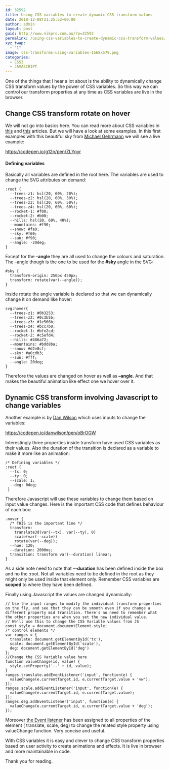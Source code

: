 ```yaml
---
id: 32592
title: Using CSS variables to create dynamic CSS transform values
date: 2018-12-08T21:25:52+00:00
author: admin
layout: post
guid: http://www.nikpro.com.au/?p=32592
permalink: /using-css-variables-to-create-dynamic-css-transform-values/
xyz_twap:
  - "1"
image: css-transforms-using-variables-1568x579.png
categories:
  - CSS3
  - JAVASCRIPT
---
```

One of the things that I hear a lot about is the ability to dynamically change CSS transform values by the power of CSS variables. So this way we can control our transform properties at any time as CSS variables are live in the browser.

## Change CSS transform rotate on hover

We will not go into basics here. You can read more about CSS variables in [this](http://www.nikpro.com.au/what-are-css-variables-and-their-differences-with-css-preprocessors/) and [this](http://www.nikpro.com.au/css-custom-properties-or-variables-with-more-examples/) articles. But we will have a look at some examples. In this first examples with this beautiful sky from&nbsp;<a rel="noreferrer noopener" aria-label="We will not go into basics here. You can read more about CSS variables in this and this articles. But we will have a look at some examples. In this first examples with this beautiful sky from&nbsp;Michael Gehrmann (opens in a new tab)" href="https://codepen.io/g12n/" target="_blank">Michael Gehrmann</a>&nbsp;we will see a live example:

https://codepen.io/g12n/pen/ZLYqyr

#### Defining variables

Basically all variables are defined in the root here. The variables are used to change the SVG attributes on demand:


```
:root {
  --trees-z1: hsl(20, 60%, 20%);
  --trees-z2: hsl(20, 60%, 30%);
  --trees-z3: hsl(20, 60%, 50%);
  --trees-z4: hsl(20, 60%, 60%);
  --rocket-1: #f00;
  --rocket-2: #b00;
  --hills: hsl(20, 60%, 40%);
  --mountains: #f90;
  --snow: #fa0;
  --sky: #f60;
  --sun: #f90;
  --angle: -20deg;
}
```

Except for the **&#8211;angle** they are all used to change the colours and saturation. The &#8211;angle though is the one to be used for the **#sky** angle in the SVG:


```
#sky {
  transform-origin: 250px 450px;
  transform: rotate(var(--angle));
}
```

Inside rotate the angle variable is declared so that we can dynamically change it on demand like hover:


```
svg:hover{
  --trees-z1: #0b3253;
  --trees-z2: #0c3b5b;
  --trees-z3: #1e566b;
  --trees-z4: #bcc7b0;
  --rocket-1: #bfe2cd;
  --rocket-2: #c5efd4;
  --hills: #486a72;
  --mountains: #bdd8ba;
  --snow: #d2e8cf;
  --sky: #a0cdb3;
  --sun: #fff;
  --angle: 20deg;
}
```

Therefore the values are changed on hover as well as **&#8211;angle**. And that makes the beautiful animation like effect one we hover over it.&nbsp;

## Dynamic CSS transform involving Javascript to change variables

Another example is by <a rel="noreferrer noopener" aria-label="Another example is by Dan Wilson (opens in a new tab)" href="https://codepen.io/danwilson/" target="_blank">Dan Wilson</a>&nbsp;which uses inputs to change the variables:

https://codepen.io/danwilson/pen/oBrOGW

Interestingly three properties inside transform have used CSS variables as their values. Also the duration of the transition is declared as a variable to make it more like an animation:

```
/* Defining variables */
:root {
  --tx: 0;
  --ty: 0;
  --scale: 1;
  --deg: 0deg;
 }
 ```

Therefore Javascript will use these variables to change them based on input value changes. Here is the important CSS code that defines behaviour of each box:

```
.mover {
  /* THIS is the important line */
  transform: 
    translate3d(var(--tx), var(--ty), 0) 
    scale(var(--scale)) 
    rotate(var(--deg));
  --hue: 120;
  --duration: 2000ms;
  transition: transform var(--duration) linear;
}
```

As a side note need to note that &#8211;**-duration** has been defined inside the box and no the :root. Not all variables need to be defined in the root as they might only be used inside that element only. Remember CSS variables are **scoped** to where they have been defined.

Finally using Javascript the values are changed dynamically:


```
// Use the input ranges to modify the individual transform properties on the fly, and see that they can be smooth even if you change a different property mid transition. There's no need to remember what the other properties are when you set the new individual value.
// We'll use this to change the CSS Variable values from JS
const style = document.documentElement.style;
/* control elements */
var ranges = {
  translate: document.getElementById('tx'),
  scale: document.getElementById('scale'),
  deg: document.getElementById('deg')
};
//Change the CSS Variable value here
function valueChange(id, value) {
  style.setProperty('--' + id, value);
}
ranges.translate.addEventListener('input', function(e) { 
  valueChange(e.currentTarget.id, e.currentTarget.value + 'vw');
});
ranges.scale.addEventListener('input', function(e) { 
  valueChange(e.currentTarget.id, e.currentTarget.value);
});
ranges.deg.addEventListener('input', function(e) { 
  valueChange(e.currentTarget.id, e.currentTarget.value + 'deg');
});
```

Moreover [the Event listener](http://www.nikpro.com.au/event-handlers-and-event-listeners-in-javascript-part-1/)&nbsp;has been assigned to all properties of the element ( translate, scale, deg) to change the related style property using valueChange function. Very concise and useful.

With CSS variables it is easy and clever to change CSS transform properties based on user activity to create animations and effects. It is live in browser and more maintainable in code.

Thank you for reading.
